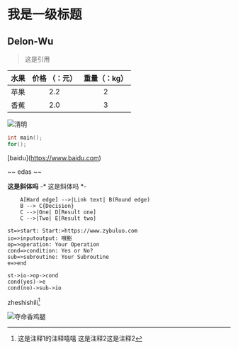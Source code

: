 # 我是一级标题
## Delon-Wu
> 这是引用  

| 水果| 价格 （：元）| 重量（：kg） |
|:--:|:--:|:--:|
| 苹果|2.2|2|
|香蕉|2.0|3|

![清明](https://www.baidu.com/s?wd=%e6%b8%85%e6%98%8e&sa=ire_dl_gh_logo&rsv_dl=igh_logo_pc)
```c
int main();
for();
```
\[baidu](https://www.baidu.com)

~~ edas ~~

**这是斜体吗**
-* 这是斜体吗 *-





```graphLR
    A[Hard edge] -->|Link text| B(Round edge)
    B --> C{Decision}
    C -->|One| D[Result one]
    C -->|Two| E[Result two]
```

```flow
st=>start: Start:>https://www.zybuluo.com
io=>inputoutput: 哦豁
op=>operation: Your Operation
cond=>condition: Yes or No?
sub=>subroutine: Your Subroutine
e=>end

st->io->op->cond
cond(yes)->e
cond(no)->sub->io
```
zheshishili[^1]

[^1]:这是注释1的注释嘻嘻
这是注释2[^2]这是注释2
[^2]:这是注释2的注释哈哈
[PHP](https://www.php.net/manual/zh/language.types.array.php)

![夺命香鸡腿](http://image.baidu.com/search/detail?ct=503316480&z=undefined&tn=baiduimagedetail&ipn=d&word=%E5%8F%AF%E4%B9%90%E9%B8%A1%E8%85%BF&step_word=&ie=utf-8&in=&cl=2&lm=-1&st=undefined&hd=undefined&latest=undefined&copyright=undefined&cs=1016390492,3053540721&os=319604232,159598221&simid=3491874905,426273660&pn=5&rn=1&di=1760&ln=849&fr=&fmq=1563174257499_R&fm=&ic=undefined&s=undefined&se=&sme=&tab=0&width=undefined&height=undefined&face=undefined&is=0,0&istype=0&ist=&jit=&bdtype=0&spn=0&pi=0&gsm=0&objurl=http%3A%2F%2Fi5.xiachufang.com%2Fimage%2F620%2Feedea2e81b7811e49919b8ca3aeed2d7.jpg&rpstart=0&rpnum=0&adpicid=0&force=undefined "鸡腿")
